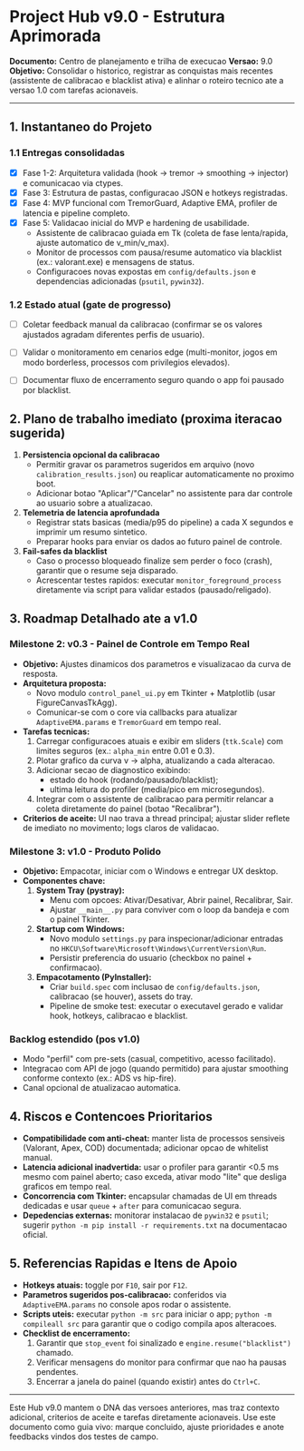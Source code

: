 # Project Hub v9.0 - Estrutura Aprimorada

**Documento:** Centro de planejamento e trilha de execucao
**Versao:** 9.0
**Objetivo:** Consolidar o historico, registrar as conquistas mais recentes (assistente de calibracao e blacklist ativa) e alinhar o roteiro tecnico ate a versao 1.0 com tarefas acionaveis.

---

## 1. Instantaneo do Projeto

### 1.1 Entregas consolidadas
- [x] Fase 1-2: Arquitetura validada (hook -> tremor -> smoothing -> injector) e comunicacao via ctypes.
- [x] Fase 3: Estrutura de pastas, configuracao JSON e hotkeys registradas.
- [x] Fase 4: MVP funcional com TremorGuard, Adaptive EMA, profiler de latencia e pipeline completo.
- [x] Fase 5: Validacao inicial do MVP e hardening de usabilidade.
  - Assistente de calibracao guiada em Tk (coleta de fase lenta/rapida, ajuste automatico de v_min/v_max).
  - Monitor de processos com pausa/resume automatico via blacklist (ex.: valorant.exe) e mensagens de status.
  - Configuracoes novas expostas em `config/defaults.json` e dependencias adicionadas (`psutil`, `pywin32`).

### 1.2 Estado atual (gate de progresso)
- [ ] Coletar feedback manual da calibracao (confirmar se os valores ajustados agradam diferentes perfis de usuario).
- [ ] Validar o monitoramento em cenarios edge (multi-monitor, jogos em modo borderless, processos com privilegios elevados).
- [ ] Documentar fluxo de encerramento seguro quando o app foi pausado por blacklist.


## 2. Plano de trabalho imediato (proxima iteracao sugerida)
1. **Persistencia opcional da calibracao**
   - Permitir gravar os parametros sugeridos em arquivo (novo `calibration_results.json`) ou reaplicar automaticamente no proximo boot.
   - Adicionar botao "Aplicar"/"Cancelar" no assistente para dar controle ao usuario sobre a atualizacao.
2. **Telemetria de latencia aprofundada**
   - Registrar stats basicas (media/p95 do pipeline) a cada X segundos e imprimir um resumo sintetico.
   - Preparar hooks para enviar os dados ao futuro painel de controle.
3. **Fail-safes da blacklist**
   - Caso o processo bloqueado finalize sem perder o foco (crash), garantir que o resume seja disparado.
   - Acrescentar testes rapidos: executar `monitor_foreground_process` diretamente via script para validar estados (pausado/religado).


## 3. Roadmap Detalhado ate a v1.0

### Milestone 2: v0.3 - Painel de Controle em Tempo Real
- **Objetivo:** Ajustes dinamicos dos parametros e visualizacao da curva de resposta.
- **Arquitetura proposta:**
  - Novo modulo `control_panel_ui.py` em Tkinter + Matplotlib (usar FigureCanvasTkAgg).
  - Comunicar-se com o core via callbacks para atualizar `AdaptiveEMA.params` e `TremorGuard` em tempo real.
- **Tarefas tecnicas:**
  1. Carregar configuracoes atuais e exibir em sliders (`ttk.Scale`) com limites seguros (ex.: `alpha_min` entre 0.01 e 0.3).
  2. Plotar grafico da curva v -> alpha, atualizando a cada alteracao.
  3. Adicionar secao de diagnostico exibindo:
     - estado do hook (rodando/pausado/blacklist);
     - ultima leitura do profiler (media/pico em microsegundos).
  4. Integrar com o assistente de calibracao para permitir relancar a coleta diretamente do painel (botao "Recalibrar").
- **Criterios de aceite:** UI nao trava a thread principal; ajustar slider reflete de imediato no movimento; logs claros de validacao.

### Milestone 3: v1.0 - Produto Polido
- **Objetivo:** Empacotar, iniciar com o Windows e entregar UX desktop.
- **Componentes chave:**
  1. **System Tray (pystray):**
     - Menu com opcoes: Ativar/Desativar, Abrir painel, Recalibrar, Sair.
     - Ajustar `__main__.py` para conviver com o loop da bandeja e com o painel Tkinter.
  2. **Startup com Windows:**
     - Novo modulo `settings.py` para inspecionar/adicionar entradas no `HKCU\Software\Microsoft\Windows\CurrentVersion\Run`.
     - Persistir preferencia do usuario (checkbox no painel + confirmacao).
  3. **Empacotamento (PyInstaller):**
     - Criar `build.spec` com inclusao de `config/defaults.json`, calibracao (se houver), assets do tray.
     - Pipeline de smoke test: executar o executavel gerado e validar hook, hotkeys, calibracao e blacklist.

### Backlog estendido (pos v1.0)
- Modo "perfil" com pre-sets (casual, competitivo, acesso facilitado).
- Integracao com API de jogo (quando permitido) para ajustar smoothing conforme contexto (ex.: ADS vs hip-fire).
- Canal opcional de atualizacao automatica.


## 4. Riscos e Contencoes Prioritarios
- **Compatibilidade com anti-cheat:** manter lista de processos sensiveis (Valorant, Apex, COD) documentada; adicionar opcao de whitelist manual.
- **Latencia adicional inadvertida:** usar o profiler para garantir <0.5 ms mesmo com painel aberto; caso exceda, ativar modo "lite" que desliga graficos em tempo real.
- **Concorrencia com Tkinter:** encapsular chamadas de UI em threads dedicadas e usar `queue` + `after` para comunicacao segura.
- **Depedencias externas:** monitorar instalacao de `pywin32` e `psutil`; sugerir `python -m pip install -r requirements.txt` na documentacao oficial.


## 5. Referencias Rapidas e Itens de Apoio
- **Hotkeys atuais:** toggle por `F10`, sair por `F12`.
- **Parametros sugeridos pos-calibracao:** conferidos via `AdaptiveEMA.params` no console apos rodar o assistente.
- **Scripts uteis:** executar `python -m src` para iniciar o app; `python -m compileall src` para garantir que o codigo compila apos alteracoes.
- **Checklist de encerramento:**
  1. Garantir que `stop_event` foi sinalizado e `engine.resume("blacklist")` chamado.
  2. Verificar mensagens do monitor para confirmar que nao ha pausas pendentes.
  3. Encerrar a janela do painel (quando existir) antes do `Ctrl+C`.

---

Este Hub v9.0 mantem o DNA das versoes anteriores, mas traz contexto adicional, criterios de aceite e tarefas diretamente acionaveis. Use este documento como guia vivo: marque concluido, ajuste prioridades e anote feedbacks vindos dos testes de campo.
